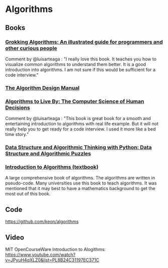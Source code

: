 # Algorithms

## Books

### [Grokking Algorithms: An illustrated guide for programmers and other curious people](https://www.amazon.com/Grokking-Algorithms-illustrated-programmers-curious/dp/1617292230)
Comment by @luisarteaga : "I really love this book. It teaches you how to visualize common algorithms to understand them better. It is a good introduction into algorithms. I am not sure if this would be sufficient for a code interview."

### [The Algorithm Design Manual](https://www.amazon.com/Algorithm-Design-Manual-Steven-Skiena/dp/1848000693/ref=sr_1_1ie=UTF8&qid=1494017030&sr=8-1&keywords=algorithm+design+manual)

### [Algorithms to Live By: The Computer Science of Human Decisions](https://www.amazon.com/Algorithms-Live-Computer-Science-Decisions/dp/1250118360/ref=sr_1_1?ie=UTF8&qid=1494016952&sr=8-1&keywords=algorithms+to+live+by)
Comment by @luisarteaga : "This book is great book for a smooth and entertaining introduction to algorithms with real life example. But it will not really help you to get ready for a code interview. I used it more like a bed time story."

### [Data Structure and Algorithmic Thinking with Python: Data Structure and Algorithmic Puzzles](https://www.amazon.com/dp/8192107590/ref=cm_sw_r_cp_api_8GAdzbAKVC800)

### [Introduction to Algorithms (textbook)](https://mitpress.mit.edu/books/introduction-algorithms)

A large comprehensive book of algorithms. The algorithms are written in pseudo-code. Many universities use this book to teach algorithms. It was mentioned that it may best to have a mathematics background to get the most out of this book.


## Code

https://github.com/keon/algorithms


## Video 

MIT OpenCourseWare Introduction to Alogithms: https://www.youtube.com/watch?v=JPyuH4qXLZ0&list=PL8B24C31197EC371C

